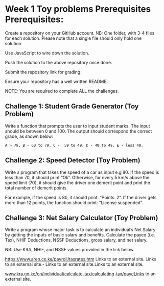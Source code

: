 
 # Week 1 Toy problems Prerequisites Prerequisites:

Create a repository on your GitHub account.
NB: One folder, with 3-4 files for each solution. Please note that a single file should only hold one solution.

Use JavaScript to wire down the solution.

Push the solution to the above repository once done.

Submit the repository link for grading.

Ensure your repository has a well written README.

NOTE: You are required to complete ALL the challenges.

##  Challenge 1: Student Grade Generator (Toy Problem)

Write a function that prompts the user to input student marks. The input should be between 0 and 100. The output should correspond the correct grade, as shown below:

    A > 79, B - 60 to 79, C -  59 to 49, D - 40 to 49, E - less 40.
##   Challenge 2: Speed Detector (Toy Problem)

Write a program that takes the speed of a car as input e.g 80. If the speed is less than 70, it should print “Ok”. Otherwise, for every 5 km/s above the speed limit (70), it should give the driver one demerit point and print the total number of demerit points.

For example, if the speed is 80, it should print: “Points: 2”. If the driver gets more than 12 points, the function should print: “License suspended”.

##   Challenge 3: Net Salary Calculator (Toy Problem)

Write a program whose major task is to calculate an individual’s Net Salary by getting the inputs of basic salary and benefits. Calculate the payee (i.e. Tax), NHIF Deductions, NSSF Deductions, gross salary, and net salary.

NB: Use KRA, NHIF, and NSSF values provided in the link below.

https://www.aren.co.ke/payroll/taxrates.htm Links to an external site.
Links to an external site.- Links to an external site.Links to an external site.

www.kra.go.ke/en/individual/calculate-tax/calculating-tax/payeLinks to an external site.




